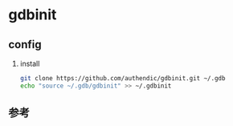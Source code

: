 # gdbinit

## config

1. install

    ```bash
    git clone https://github.com/authendic/gdbinit.git ~/.gdb
    echo "source ~/.gdb/gdbinit" >> ~/.gdbinit
    ```

## 参考

